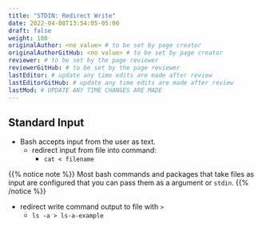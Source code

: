 ```yaml
---
title: "STDIN: Redirect Write"
date: 2022-04-08T13:54:05-05:00
draft: false
weight: 100
originalAuthor: <no value> # to be set by page creator
originalAuthorGitHub: <no value> # to be set by page creator
reviewer: # to be set by the page reviewer
reviewerGitHub: # to be set by the page reviewer
lastEditor: # update any time edits are made after review
lastEditorGitHub: # update any time edits are made after review
lastMod: # UPDATE ANY TIME CHANGES ARE MADE
---
```


## Standard Input

<!-- TODO: What are the forms of standard input? Another way we can give data to various commands or scripts. Standard In. -->

- Bash accepts input from the user as text. 
  - redirect input from file into command:
    - `cat < filename`

{{% notice note %}}
Most bash commands and packages that take files as input are configured that you can pass them as a argument or `stdin`.
{{% /notice %}}

- redirect write command output to file with `>`
  - `ls -a > ls-a-example`